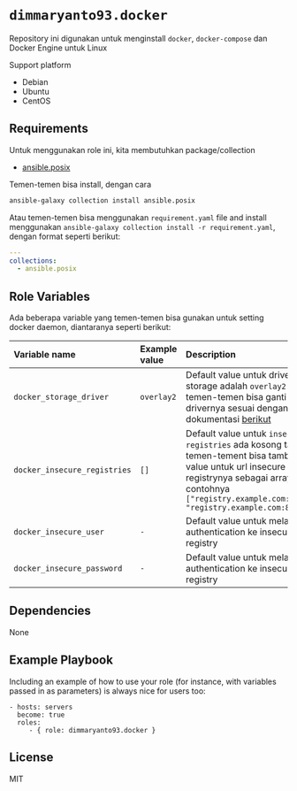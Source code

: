 `dimmaryanto93.docker`
=========

Repository ini digunakan untuk menginstall `docker`, `docker-compose` dan Docker Engine untuk Linux

Support platform

- Debian
- Ubuntu
- CentOS

Requirements
------------

Untuk menggunakan role ini, kita membutuhkan package/collection 

- [ansible.posix](https://github.com/ansible-collections/ansible.posix)

Temen-temen bisa install, dengan cara 

```bash
ansible-galaxy collection install ansible.posix
```

Atau temen-temen bisa menggunakan `requirement.yaml` file and install menggunakan `ansible-galaxy collection install -r requirement.yaml`, dengan format seperti berikut:

```yaml
---
collections:
  - ansible.posix
```

Role Variables
--------------

Ada beberapa variable yang temen-temen bisa gunakan untuk setting docker daemon, diantaranya seperti berikut:

| Variable name                 | Example value | Description |
| :---                          | :---          | :---        |
| `docker_storage_driver`       | `overlay2`    | Default value untuk driver storage adalah `overlay2` tapi temen-temen bisa ganti drivernya sesuai dengan dokumentasi [berikut](https://docs.docker.com/storage/storagedriver/select-storage-driver/) |
| `docker_insecure_registries`  | `[]`          | Default value untuk `insecure-registries` ada kosong tapi temen-tement bisa tambahkan value untuk url insecure registrynya sebagai array contohnya `["registry.example.com:8086", "registry.example.com:8087"]` |
| `docker_insecure_user`        | `-`            | Default value untuk melakukan authentication ke insecure registry |
| `docker_insecure_password`    | `-`            | Default value untuk melakukan authentication ke insecure registry |

Dependencies
------------

None

Example Playbook
----------------

Including an example of how to use your role (for instance, with variables passed in as parameters) is always nice for users too:

    - hosts: servers
      become: true
      roles:
         - { role: dimmaryanto93.docker }

License
-------

MIT
